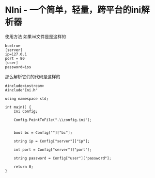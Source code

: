 # NIni - 一个简单，轻量，跨平台的ini解析器
使用方法
如果ini文件是是这样的
```
bc=true
[server]
ip=127.0.1
port = 80
[user]
password=iss
```
那么解析它们的代码是这样的
```
#include<iostream>
#include"Ini.h"

using namespace std;

int main() {
	Ini Config;

	Config.PointToFile(".\\config.ini");


	bool bc = Config[""]["bc"];

	string ip = Config["server"]["ip"];

	int port = Config["server"]["port"];
	
	string password = Config["user"]["password"];

	return 0;
}


```
